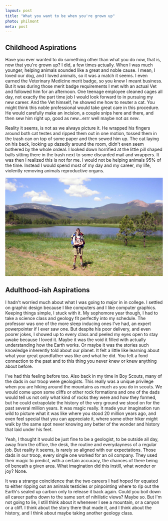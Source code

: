 ```yaml
---
layout: post
title: "What you want to be when you're grown up"
photo: philmont
meta: post
---
```


## Childhood Aspirations

Have you ever wanted to do something other than what you do now, that is, now that you're grown up? I did, a few times actually. When I was much younger, helping animals sounded like a great and noble cause. I mean, I loved our dog, and I loved animals, so it was a match it seems. I even earned the Veterinary Medicine merit badge, so you knew I meant business. But it was during <!--more--> those merit badge requirements I met with an actual Vet and followed him for an afternoon. One teenage employee cleaned cages all day, not exactly the part time job I would look forward to in pursuing my new career. And the Vet himself, he showed me how to neuter a cat. You might think this noble professional would take great care in this procedure. He would carefully make an incision, a couple snips here and there, and then sew him right up, good as new...errr well maybe not *as new*.

Reality it seems, is not as we always picture it. He wrapped his fingers around both cat testes and ripped them out in one motion, tossed them in the trash can on top of some paper and then sewed him up. The cat laying on his back, looking up dazedly around the room, didn't even seem bothered by the whole ordeal. I looked down horrified at the little pill shaped balls sitting there in the trash next to some discarded mail and wrappers. It was then I realized this is not for me. I would not be helping animals 95% of the time. Instead I would spend most of my day and my career, my life, violently removing animals reproductive organs.

![](/images/philmont.jpg)

## Adulthood-ish Aspirations

I hadn't worried much about what I was going to major in in college. I settled on graphic design because I like computers and I like computer graphics. Keeping things simple, I stuck with it. My sophomore year though, I had to take a science class and geology fit perfectly into my schedule. The professor was one of the more sleep inducing ones I've had, an expert powerpointer if I ever saw one. But despite his poor delivery, and even poorer jokes, I showed up to every class and peeled my eyes open to stay awake because I loved it. Maybe it was the void it filled with actually understanding how the Earth works. Or maybe it was the stories such knowledge inherently told about our planet. It felt a little like learning about what your great grandfather was like and what he did. You felt a fond connection to the past and to this thing you never knew or knew anything about before.

I've had this feeling before too. Also back in my time in Boy Scouts, many of the dads in our troop were geologists. This really was a unique privilege when you are hiking around the mountains as much as you do in scouts. We would come upon some cliffs or other rock formations and one of the dads would tell us not only what kind of rocks they were and how they formed, but he could extrapolate the history of the very ground we stood on for the past several million years. It was magic really. It made your imagination run wild to picture what it was like where you stood 20 million years ago, and even feel special that you can appreciate it, where some other hiker might walk by the same spot never knowing any better of the wonder and history that laid under his feet.

Yeah, I thought it would be just fine to be a geologist, to be outside all day, away from the office, the desk, the routine and everydayness of a regular job. But reality it seems, is rarely so aligned with our expectations. Those dads in our troop, every single one worked for an oil company. They used their magic to predict, with a certain accuracy, the chances of there being oil beneath a given area. What imagination did this instill, what wonder or joy? None.

It was a strange coincidence that the two careers I had hoped for equated to either ripping out an animals testicles or pinpointing where to rip out the Earth's sealed up carbon only to release it back again. Could you boil down all career paths down to the same sort of nihilistic views? Maybe so. But I'm not going to lie, I still think about it whenever I see a mountain, or a canyon or a cliff. I think about the story there that made it, and I think about the history, and I think about maybe taking another geology class.